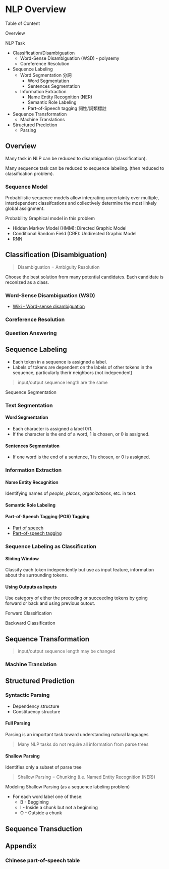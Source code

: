 # NLP Overview

Table of Content

Overview

NLP Task

* Classification/Disambiguation
  * Word-Sense Disambiguation (WSD) - polysemy
  * Coreference Resolution
* Sequence Labeling
  * Word Segmentation 分詞
    * Word Segmentation
    * Sentences Segmentation
  * Information Extraction
    * Name Entity Recognition (NER)
    * Semantic Role Labeling
    * Part-of-Speech tagging 詞性/詞類標註
* Sequence Transformation
  * Machine Translations
* Structured Prediction
  * Parsing

## Overview

Many task in NLP can be reduced to disambiguation (classification).

Many sequence task can be reduced to sequence labeling. (then reduced to classification problem).

### Sequence Model

Probabilistic sequence models allow integrating uncertainty over multiple, interdependent classifcations and collectively determine the most linkely global assignment.

Probability Graphical model in this problem

* Hidden Markov Model (HMM): Directed Graphic Model
* Conditional Random Field (CRF): Undirected Graphic Model
* RNN

## Classification (Disambiguation)

> Disambiguation = Ambiguity Resolution

Choose the best solution from many potential candidates. Each candidate is reconized as a class.

### Word-Sense Disambiguation (WSD)

* [Wiki - Word-sense disambiguation](https://en.wikipedia.org/wiki/Word-sense_disambiguation)

### Coreference Resolution

### Question Answering

## Sequence Labeling

* Each token in a sequence is assigned a label.
* Labels of tokens are dependent on the labels of other tokens in the sequence, particularly therir neighbors (not independent)

> input/output sequence length are the same

Sequence Segmentation

### Text Segmentation

#### Word Segmentation

* Each character is assigned a label 0/1.
* If the character is the end of a word, 1 is chosen, or 0 is assigned.

#### Sentences Segmentation

* If one word is the end of a sentence, 1 is chosen, or 0 is assigned.

### Information Extraction

#### Name Entity Recognition

Identifying names of *people*, *places*, *organizations*, etc. in text.

#### Semantic Role Labeling

#### Part-of-Speech Tagging (POS) Tagging

* [Part of speech](https://en.wikipedia.org/wiki/Part_of_speech)
* [Part-of-speech tagging](https://en.wikipedia.org/wiki/Part-of-speech_tagging)

### Sequence Labeling as Classification

#### Sliding Window

Classify each token independently but use as input feature, information about the surrounding tokens.

#### Using Outputs as Inputs

Use category of either the preceding or succeeding tokens by going forward or back and using previous outout.

Forward Classification

Backward Classification

## Sequence Transformation

> input/output sequence length may be changed

### Machine Translation

## Structured Prediction

### Syntactic Parsing

* Dependency structure
* Constituency structure

#### Full Parsing

Parsing is an important task toward understanding natural languages

> Many NLP tasks do not require all information from parse trees

#### Shallow Parsing

Identifies only a subset of parse tree

> Shallow Parsing = Chunking (i.e. Named Entity Recognition (NER))

Modeling Shallow Parsing (as a sequence labeling problem)

* For each word label one of these:
  * B - Beggining
  * I - Inside a chunk but not a beginning
  * O - Outside a chunk

## Sequence Transduction

## Appendix

### Chinese part-of-speech table
